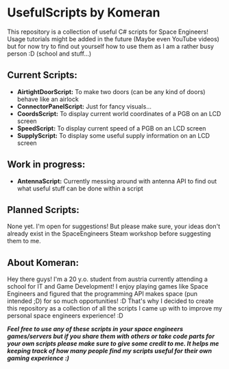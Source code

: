 # UsefulScripts by Komeran
This repository is a collection of useful C# scripts for Space Engineers! Usage tutorials might be added in the future (Maybe even YouTube videos) but for now try to find out yourself how to use them as I am a rather busy person :D (school and stuff...)

## Current Scripts:
* <b>AirtightDoorScript:</b> To make two doors (can be any kind of doors) behave like an airlock
* <b>ConnectorPanelScript:</b> Just for fancy visuals...
* <b>CoordsScript:</b> To display current world coordinates of a PGB on an LCD screen
* <b>SpeedScript:</b> To display current speed of a PGB on an LCD screen
* <b>SupplyScript:</b> To display some useful supply information on an LCD screen

## Work in progress:
* <b>AntennaScript:</b> Currently messing around with antenna API to find out what useful stuff can be done within a script

## Planned Scripts:
None yet. I'm open for suggestions! But please make sure, your ideas don't already exist in the SpaceEngineers Steam workshop before suggesting them to me.

## About Komeran:
Hey there guys! I'm a 20 y.o. student from austria currently attending a school for IT and Game Development! I enjoy playing games like Space Engineers and figured that the programming API makes space (pun intended ;D) for so much opportunities! :D That's why I decided to create this repository as a collection of all the scripts I came up with to improve my personal space engineers experience! :D

<b><i>Feel free to use any of these scripts in your space engineers games/servers but if you share them with others or take code parts for your own scripts please make sure to give some credit to me. It helps me keeping track of how many people find my scripts useful for their own gaming experience :)</b></i>
